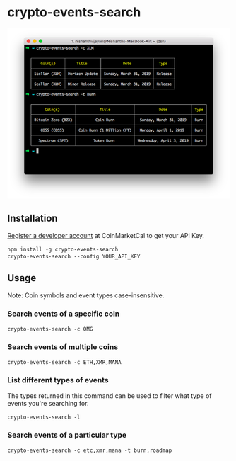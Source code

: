 # crypto-events-search

 ![crypto-events-search](screenshot.png)

## Installation
  
[Register a developer account](https://coinmarketcal.com/en/developer/register) at CoinMarketCal to get your API Key.
```
npm install -g crypto-events-search
crypto-events-search --config YOUR_API_KEY
```
  
## Usage

Note: Coin symbols and event types case-insensitive.  
  
### Search events of a specific coin
```
crypto-events-search -c OMG
```  
  
  
### Search events of multiple coins
```
crypto-events-search -c ETH,XMR,MANA
```
  
  
### List different types of events
The types returned in this command can be used to filter what type of events you're searching for.  
```
crypto-events-search -l
```

### Search events of a particular type
```
crypto-events-search -c etc,xmr,mana -t burn,roadmap
```
